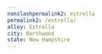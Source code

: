 ```yaml
---
﻿nonslashpermalink2: estrella
permalink2: /estrella/
alley: Estrella
city: Northwood
state: New Hampshire
---
```

